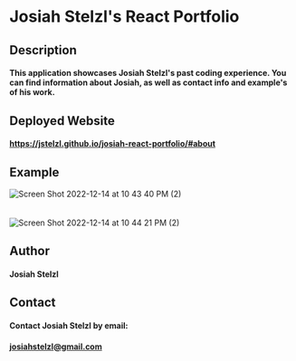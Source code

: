 # Josiah Stelzl's React Portfolio

## Description
#### This application showcases Josiah Stelzl's past coding experience. You can find information about Josiah, as well as contact info and example's of his work.

## Deployed Website
#### https://jstelzl.github.io/josiah-react-portfolio/#about

## Example
![Screen Shot 2022-12-14 at 10 43 40 PM (2)](https://user-images.githubusercontent.com/107056238/207767535-3cc570fc-78d5-4959-a009-91cc7be93f50.png)
<br/>
<br/>
<br/>
![Screen Shot 2022-12-14 at 10 44 21 PM (2)](https://user-images.githubusercontent.com/107056238/207767585-9c2ca74c-9cbb-4f41-ad5f-a3121fd6b282.png)

## Author
#### Josiah Stelzl

## Contact
#### Contact Josiah Stelzl by email:
#### josiahstelzl@gmail.com

